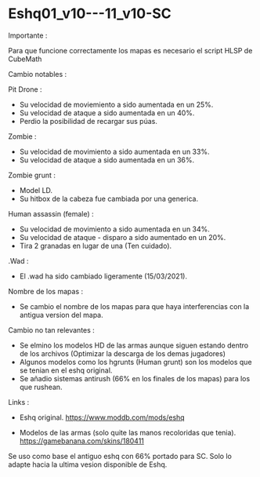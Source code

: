# Eshq01_v10---11_v10-SC

Importante :

Para que funcione correctamente los mapas es necesario el script HLSP de CubeMath

Cambio notables :

Pit Drone :

* Su velocidad de moviemiento a sido aumentada en un 25%.
* Su velocidad de ataque a sido aumentada en un 40%.
* Perdio la posibilidad de recargar sus púas.

Zombie :

* Su velocidad de movimiento a sido aumentada en un 33%.
* Su velocidad de ataque a sido aumentada en un 36%.

Zombie grunt :

* Model LD.
* Su hitbox de la cabeza fue cambiada por una generica.

Human assassin (female) :

* Su velocidad de movimiento a sido aumentada en un 34%.
* Su velocidad de ataque - disparo a sido aumentado en un 20%.
* Tira 2 granadas en lugar de una (Ten cuidado).

.Wad :

* El .wad ha sido cambiado ligeramente (15/03/2021).

Nombre de los mapas :

* Se cambio el nombre de los mapas para que haya interferencias con la antigua version del mapa. 

Cambio no tan relevantes :

* Se elmino los modelos HD de las armas aunque siguen estando dentro de los archivos (Optimizar la descarga de los demas jugadores)
* Algunos modelos como los hgrunts (Human grunt) son los modelos que se tenian en el eshq original.
* Se añadio sistemas antirush (66% en los finales de los mapas) para los que rushean.






Links : 

* Eshq original.
https://www.moddb.com/mods/eshq

* Modelos de las armas (solo quite las manos recoloridas que tenia).
https://gamebanana.com/skins/180411

Se uso como base el antiguo eshq con 66% portado para SC. Solo lo adapte hacia la ultima vesion disponible de Eshq.

